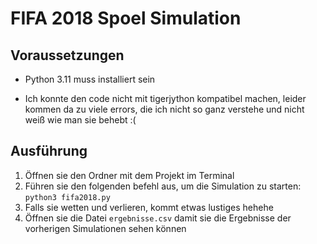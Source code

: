 # FIFA 2018 Spoel Simulation

## Voraussetzungen

- Python 3.11 muss installiert sein

- Ich konnte den code nicht mit tigerjython kompatibel machen, leider kommen da zu viele errors, die ich nicht so ganz verstehe und nicht weiß wie man sie behebt :(

## Ausführung

1. Öffnen sie den Ordner mit dem Projekt im Terminal
2. Führen sie den folgenden befehl aus, um die Simulation zu starten: `python3 fifa2018.py`
3. Falls sie wetten und verlieren, kommt etwas lustiges hehehe
4. Öffnen sie die Datei `ergebnisse.csv` damit sie die Ergebnisse der vorherigen Simulationen sehen können
